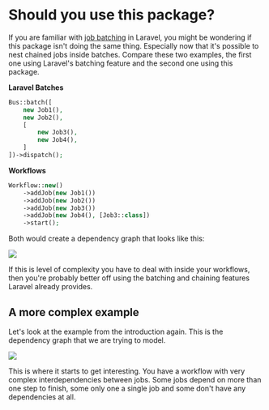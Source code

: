 # Should you use this package?

If you are familiar with [job batching](https://laravel.com/docs/8.x/queues#job-batching) in Laravel, you might be wondering if this package isn't doing the same thing. Especially now that it's possible to nest chained jobs inside batches. Compare these two examples, the first one using Laravel's batching feature and the second one using this package.

**Laravel Batches**

```php
Bus::batch([
    new Job1(),
    new Job2(),
    [
        new Job3(),
        new Job4(),
    ]
])->dispatch();
```

**Workflows**

```php
Workflow::new()
    ->addJob(new Job1())
    ->addJob(new Job2())
    ->addJob(new Job3())
    ->addJob(new Job4(), [Job3::class])
    ->start();
```

Both would create a dependency graph that looks like this:

![](/workflow-2.svg)

If this is level of complexity you have to deal with inside your workflows, then you're probably better off using the batching and chaining features Laravel already provides.

## A more complex example

Let's look at the example from the introduction again. This is the dependency graph that we are trying to model.

![](/workflow.svg)

This is where it starts to get interesting. You have a workflow with very complex interdependencies between jobs. Some jobs depend on more than one step to finish, some only one a single job and some don't have any dependencies at all.
